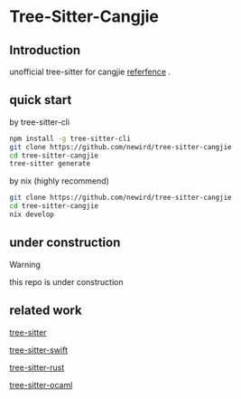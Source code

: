 # Tree-Sitter-Cangjie

## Introduction

unofficial tree-sitter for cangjie [referfence](https://developer.huawei.com/consumer/cn/doc/cangjie-guides-V5/cj-lan-spec-V5) .

## quick start

by tree-sitter-cli

```bash
npm install -g tree-sitter-cli 
git clone https://github.com/newird/tree-sitter-cangjie 
cd tree-sitter-cangjie 
tree-sitter generate 
```

by nix (highly recommend)

```bash
git clone https://github.com/newird/tree-sitter-cangjie 
cd tree-sitter-cangjie 
nix develop
```

## under construction

> [!WARNING]
> this repo is under construction

## related work

[tree-sitter](https://github.com/tree-sitter/tree-sitter)

[tree-sitter-swift](https://github.com/alex-pinkus/tree-sitter-swift)

[tree-sitter-rust](https://github.com/tree-sitter/tree-sitter-rust)

[tree-sitter-ocaml](https://github.com/tree-sitter/tree-sitter-ocaml)
